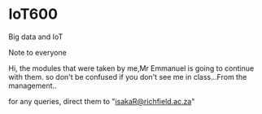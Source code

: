 # IoT600
Big data and IoT



Note to everyone

Hi,  the modules that were taken by me,Mr Emmanuel is going to continue with them. so don't be confused if you don't see me in class...From the management..

for any queries, direct them to "isakaR@richfield.ac.za"
